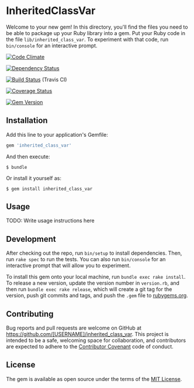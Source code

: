 # InheritedClassVar

Welcome to your new gem! In this directory, you'll find the files you need to be able to package up your Ruby library into a gem. Put your Ruby code in the file `lib/inherited_class_var`. To experiment with that code, run `bin/console` for an interactive prompt.

[![Code Climate](https://codeclimate.com/github/FinalCAD/inherited_class_var.png)](https://codeclimate.com/github/FinalCAD/inherited_class_var)

[![Dependency Status](https://gemnasium.com/FinalCAD/inherited_class_var.svg)](https://gemnasium.com/FinalCAD/inherited_class_var)

[![Build Status](https://travis-ci.org/FinalCAD/inherited_class_var.svg?branch=master)](https://travis-ci.org/FinalCAD/inherited_class_var) (Travis CI)

[![Coverage Status](https://coveralls.io/repos/FinalCAD/inherited_class_var/badge.svg?branch=master&service=github)](https://coveralls.io/github/FinalCAD/inherited_class_var?branch=master)

[![Gem Version](https://badge.fury.io/rb/inherited_class_var.svg)](http://badge.fury.io/rb/inherited_class_var)


## Installation

Add this line to your application's Gemfile:

```ruby
gem 'inherited_class_var'
```

And then execute:

    $ bundle

Or install it yourself as:

    $ gem install inherited_class_var

## Usage

TODO: Write usage instructions here

## Development

After checking out the repo, run `bin/setup` to install dependencies. Then, run `rake spec` to run the tests. You can also run `bin/console` for an interactive prompt that will allow you to experiment.

To install this gem onto your local machine, run `bundle exec rake install`. To release a new version, update the version number in `version.rb`, and then run `bundle exec rake release`, which will create a git tag for the version, push git commits and tags, and push the `.gem` file to [rubygems.org](https://rubygems.org).

## Contributing

Bug reports and pull requests are welcome on GitHub at https://github.com/[USERNAME]/inherited_class_var. This project is intended to be a safe, welcoming space for collaboration, and contributors are expected to adhere to the [Contributor Covenant](contributor-covenant.org) code of conduct.


## License

The gem is available as open source under the terms of the [MIT License](http://opensource.org/licenses/MIT).
